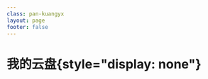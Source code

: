 ```yaml
---
class: pan-kuangyx
layout: page
footer: false
---
```


<script setup lang="ts">
import Pan from "./components/pan.vue"
</script>

# 我的云盘{style="display: none"}

<Pan />
